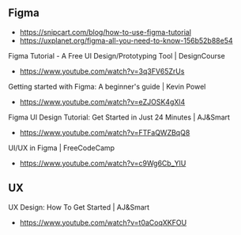 ## Figma

- https://snipcart.com/blog/how-to-use-figma-tutorial
- https://uxplanet.org/figma-all-you-need-to-know-156b52b88e54


Figma Tutorial - A Free UI Design/Prototyping Tool | DesignCourse
- https://www.youtube.com/watch?v=3q3FV65ZrUs

Getting started with Figma: A beginner's guide | Kevin Powel
- https://www.youtube.com/watch?v=eZJOSK4gXl4

Figma UI Design Tutorial: Get Started in Just 24 Minutes | AJ&Smart
- https://www.youtube.com/watch?v=FTFaQWZBqQ8

UI/UX in Figma | FreeCodeCamp
- https://www.youtube.com/watch?v=c9Wg6Cb_YlU

## UX

UX Design: How To Get Started | AJ&Smart
- https://www.youtube.com/watch?v=t0aCoqXKFOU

